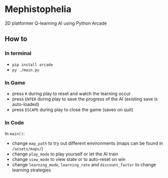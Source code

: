 # Mephistophelia

2D platformer Q-learning AI using Python Arcade

## How to

### In terminal

- `pip install arcade`
- `py ./main.py`

### In Game

- press `R` during play to reset and watch the learning occur
- press `ENTER` during play to save the progress of the AI (existing save is auto-loaded)
- press `ESCAPE` during play to close the game (saves on quit)

### In Code

In `main()`:
- change `map_path` to try out different environments (maps can be found in `/assets/maps/`)
- change `play_mode` to play yourself or let the AI train
- change `view_mode` to view state or to auto-reset on win
- change `learning_mode`, `learning_rate` and `discount_factor` to change learning strategies
